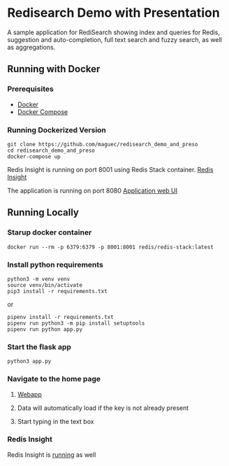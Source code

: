 # Redisearch Demo with Presentation

A sample application for RediSearch showing index and queries for Redis, suggestion and auto-completion, full text search and fuzzy search, as well as aggregations.

## Running with Docker

### Prerequisites 
- [Docker](https://www.docker.com/products/docker-desktop)
- [Docker Compose](https://docs.docker.com/compose/install/)

### Running Dockerized Version

```
git clone https://github.com/maguec/redisearch_demo_and_preso
cd redisearch_demo_and_preso
docker-compose up
```

Redis Insight is running on port 8001 using Redis Stack container.
[Redis Insight](http://localhost:8001)

The application is running on port 8080
[Application web UI](http://localhost:8080)



## Running Locally

### Starup docker container

```
docker run --rm -p 6379:6379 -p 8001:8001 redis/redis-stack:latest
```

### Install python requirements

```
python3 -m venv venv
source venv/bin/activate
pip3 install -r requirements.txt
```
or
```
pipenv install -r requirements.txt
pipenv run python3 -m pip install setuptools
pipenv run python app.py
```

### Start the flask app

```
python3 app.py 
```

### Navigate to the home page

1) [Webapp](http://localhost:8080)

2) Data will automatically load if the key is not already present

3) Start typing in the text box

### Redis Insight

Redis Insight is [running](http://localhost:8001) as well


